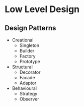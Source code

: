 # Low Level Design
## Design Patterns
- Creational
  - Singleton
  - Builder
  - Factory
  - Prototype
- Structural
  - Decorator
  - Facade
  - Adaptor
- Behavioural
  - Strategy
  - Observer